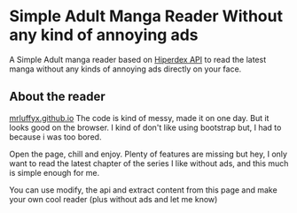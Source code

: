 
# Simple Adult Manga Reader Without any kind of annoying ads
A Simple Adult manga reader based on [Hiperdex API](https://github.com/mrluffyx/hiperdex-scrapper) to read the latest manga without any kinds of annoying ads directly on your face. 

## About the reader
[mrluffyx.github.io](mrluffyx.github.io)
The code is kind of messy, made it on one day. But it looks good on the browser. I kind of don't like using bootstrap but, I had to because i was too bored. 

Open the page, chill and enjoy. Plenty of features are missing but hey, I only want to read the latest chapter of the series I like without ads, and this much is simple enough for me. 

You can use modify, the api and extract content from this page and make your own cool reader (plus without ads and let me know)
